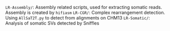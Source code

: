 
```LR-Assembly/```: Assembly related scripts, used for extracting somatic reads. Assembly is created by ```hifiasm```
```LR-CGR/```: Complex rearrangement detection. Using ```AllSaT2T.py``` to detect from alignments on CHM13 
```LR-Somatic/```: Analysis of somatic SVs detected by Sniffles